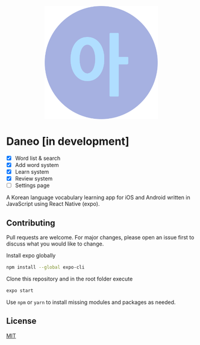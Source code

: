 <p  align="center">
<img src="circle-icon.png" width="300" height="300">
</p>

# Daneo [in development]

- [x] Word list & search
- [x] Add word system
- [x] Learn system
- [x] Review system
- [ ] Settings page

A Korean language vocabulary learning app for iOS and Android written in JavaScript using React Native (expo).

## Contributing

Pull requests are welcome. For major changes, please open an issue first to discuss what you would like to change.

Install expo globally

```bash
npm install --global expo-cli
```

Clone this repository and in the root folder execute

```bash
expo start
```

Use `npm` or `yarn` to install missing modules and packages as needed.

## License

[MIT](https://choosealicense.com/licenses/mit/)
